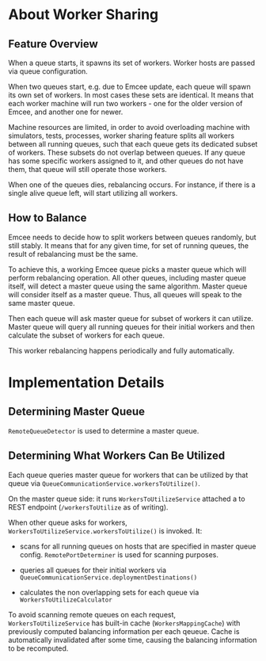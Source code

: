 # About Worker Sharing

## Feature Overview

When a queue starts, it spawns its set of workers. Worker hosts are passed via queue configuration.

When two queues start, e.g. due to Emcee update, each queue will spawn its own set of workers. In most cases these sets are identical. It means that each worker machine will run two workers - one for the older version of Emcee, and another one for newer.

Machine resources are limited, in order to avoid overloading machine with simulators, tests, processes, worker sharing feature splits all workers between all running queues, such that each queue gets its dedicated subset of workers. These subsets do not overlap between queues. If any queue has some specific workers assigned to it, and other queues do not have them, that queue will still operate those workers.

When one of the queues dies, rebalancing occurs. For instance, if there is a single alive queue left, will start utilizing all workers.

## How to Balance

Emcee needs to decide how to split workers between queues randomly, but still stably. It means that for any given time, for set of running queues, the result of rebalancing must be the same.

To achieve this, a working Emcee queue picks a master queue which will perform rebalancing operation. All other queues, including master queue itself, will detect a master queue using the same algorithm. Master queue will consider itself as a master queue. Thus, all queues will speak to the same master queue.

Then each queue will ask master queue for subset of workers it can utilize. Master queue will query all running queues for their initial workers and then calculate the subset of workers for each queue.

This worker rebalancing happens periodically and fully automatically.

# Implementation Details

## Determining Master Queue

`RemoteQueueDetector` is used to determine a master queue.

## Determining What Workers Can Be Utilized

Each queue queries master queue for workers that can be utilized by that queue via `QueueCommunicationService.workersToUtilize()`.

On the master queue side: it runs `WorkersToUtilizeService` attached a to REST endpoint (`/workersToUtilize` as of writing).

When other queue asks for workers, `WorkersToUtilizeService.workersToUtilize()` is invoked. It:

- scans for all running queues on hosts that are specified in master queue config. `RemotePortDeterminer` is used for scanning purposes.

- queries all queues for their initial workers via `QueueCommunicationService.deploymentDestinations()`

- calculates the non overlapping sets for each queue via `WorkersToUtilizeCalculator`

To avoid scanning remote queues on each request, `WorkersToUtilizeService` has built-in cache (`WorkersMappingCache`) with previously computed balancing information per each qeueue. Cache is automatically invalidated after some time, causing the balancing information to be recomputed.
